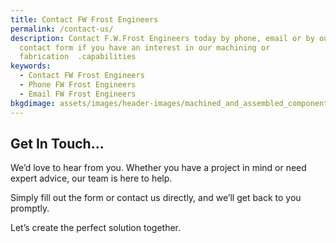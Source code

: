 ```yaml
---
title: Contact FW Frost Engineers
permalink: /contact-us/
description: Contact F.W.Frost Engineers today by phone, email or by our website
  contact form if you have an interest in our machining or
  fabrication  .capabilities
keywords:
  - Contact FW Frost Engineers
  - Phone FW Frost Engineers
  - Email FW Frost Engineers
bkgdimage: assets/images/header-images/machined_and_assembled_components.jpg
---
```

## Get In Touch...

We’d love to hear from you. Whether you have a project in mind or need expert advice, our team is here to help.

Simply fill out the form or contact us directly, and we’ll get back to you promptly.

Let’s create the perfect solution together.